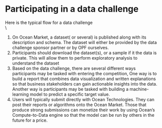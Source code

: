 # Participating in a data challenge

Here is the typical flow for a data challenge\
\


1. On Ocean Market, a dataset( or several) is published along with its description and schema. The dataset will either be provided by the data challenge sponsor partner or by OPF ourselves.
2. Participants should download the dataset(s), or a sample if it the data is private. This will allow them to perform exploratory analysis to understand the dataset
3. Based on the data challenge, there are several different ways participants may be tasked with entering the competition, One way is to build a report that combines data visualization and written explanations so that business stakeholders can gain actionable insights into the data. Another way is participants may be tasked with building a machine-learning model to predict a specific target value.&#x20;
4. Users will typically submit directly with Ocean Technologies. They can post their reports or algorithms onto the Ocean Market. Those that produce strong submissions can monetize their work by using Ocean’s Compute-to-Data engine so that the model can be run by others in the future for a price.
